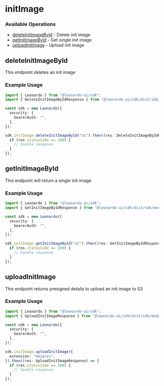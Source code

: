 # initImage

### Available Operations

* [deleteInitImageById](#deleteinitimagebyid) - Delete init image
* [getInitImageById](#getinitimagebyid) - Get single init image
* [uploadInitImage](#uploadinitimage) - Upload init image

## deleteInitImageById

This endpoint deletes an init image

### Example Usage

```typescript
import { Leonardo } from "@leonardo-ai/sdk";
import { DeleteInitImageByIdResponse } from "@leonardo-ai/sdk/dist/sdk/models/operations";

const sdk = new Leonardo({
  security: {
    bearerAuth: "",
  },
});

sdk.initImage.deleteInitImageById("at").then((res: DeleteInitImageByIdResponse) => {
  if (res.statusCode == 200) {
    // handle response
  }
});
```

## getInitImageById

This endpoint will return a single init image

### Example Usage

```typescript
import { Leonardo } from "@leonardo-ai/sdk";
import { GetInitImageByIdResponse } from "@leonardo-ai/sdk/dist/sdk/models/operations";

const sdk = new Leonardo({
  security: {
    bearerAuth: "",
  },
});

sdk.initImage.getInitImageById("at").then((res: GetInitImageByIdResponse) => {
  if (res.statusCode == 200) {
    // handle response
  }
});
```

## uploadInitImage

This endpoint returns presigned details to upload an init image to S3

### Example Usage

```typescript
import { Leonardo } from "@leonardo-ai/sdk";
import { UploadInitImageResponse } from "@leonardo-ai/sdk/dist/sdk/models/operations";

const sdk = new Leonardo({
  security: {
    bearerAuth: "",
  },
});

sdk.initImage.uploadInitImage({
  extension: "maiores",
}).then((res: UploadInitImageResponse) => {
  if (res.statusCode == 200) {
    // handle response
  }
});
```

